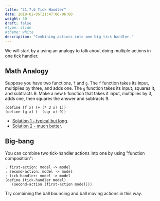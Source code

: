 ```yaml
---
title: "21.7.6 Tick Handler"
date: 2018-02-06T21:47:06-06:00
weight: 30
draft: false
#type: slide
#theme: white
description: "Combining actions into one big tick handler."
---
```


We will start by a using an analogy to talk about doing multiple actions in one tick handler.

## Math Analogy

Suppose you have two functions, `f` and `g`. The `f` function takes
its input, multiplies by three, and adds one. The `g` function takes
its input, squares it, and subtracts 9. Make a new `h` function that
takes it input, multiplies by 3, adds one, then squares the answer and
subtracts 9.

```racket
(define (f x) (+ (* 3 x) 1))
(define (g x) (- (sqr x) 9))
```

* [Solution 1 - typical but long](math-soln-1). 
* [Solution 2 - much better](math-soln-2). 

## Big-bang

You can combine two tick-handler actions into one by using "function composition":

```racket
; first-action: model -> model
; second-action: model -> model
; tick-handler: model -> model
(define (tick-handler model)
   (second-action (first-action model)))
```

Try combining the ball bouncing and ball moving actions in this way.

